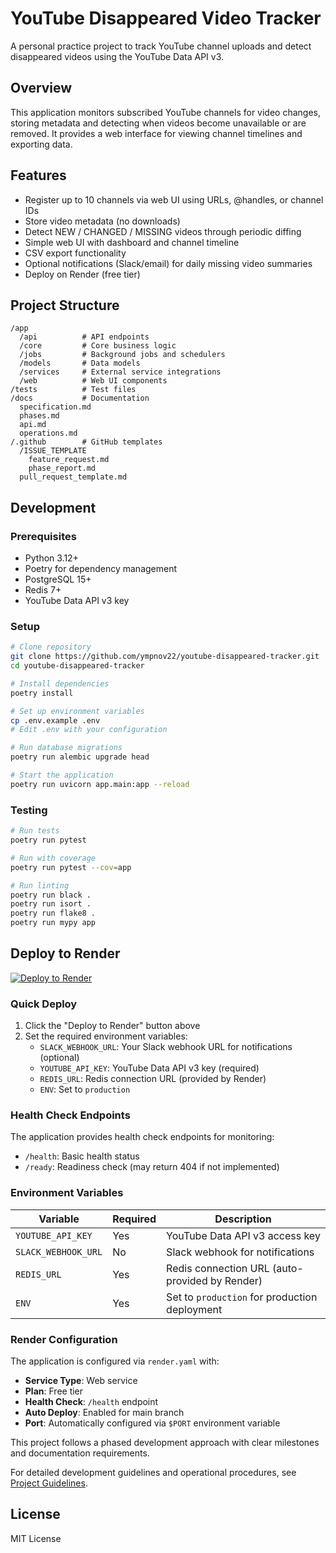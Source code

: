 # YouTube Disappeared Video Tracker

A personal practice project to track YouTube channel uploads and detect disappeared videos using the YouTube Data API v3.

## Overview

This application monitors subscribed YouTube channels for video changes, storing metadata and detecting when videos become unavailable or are removed. It provides a web interface for viewing channel timelines and exporting data.

## Features

- Register up to 10 channels via web UI using URLs, @handles, or channel IDs
- Store video metadata (no downloads)
- Detect NEW / CHANGED / MISSING videos through periodic diffing
- Simple web UI with dashboard and channel timeline
- CSV export functionality
- Optional notifications (Slack/email) for daily missing video summaries
- Deploy on Render (free tier)

## Project Structure

```
/app
  /api          # API endpoints
  /core         # Core business logic
  /jobs         # Background jobs and schedulers
  /models       # Data models
  /services     # External service integrations
  /web          # Web UI components
/tests          # Test files
/docs           # Documentation
  specification.md
  phases.md
  api.md
  operations.md
/.github        # GitHub templates
  /ISSUE_TEMPLATE
    feature_request.md
    phase_report.md
  pull_request_template.md
```

## Development

### Prerequisites
- Python 3.12+
- Poetry for dependency management
- PostgreSQL 15+
- Redis 7+
- YouTube Data API v3 key

### Setup
```bash
# Clone repository
git clone https://github.com/ympnov22/youtube-disappeared-tracker.git
cd youtube-disappeared-tracker

# Install dependencies
poetry install

# Set up environment variables
cp .env.example .env
# Edit .env with your configuration

# Run database migrations
poetry run alembic upgrade head

# Start the application
poetry run uvicorn app.main:app --reload
```

### Testing
```bash
# Run tests
poetry run pytest

# Run with coverage
poetry run pytest --cov=app

# Run linting
poetry run black .
poetry run isort .
poetry run flake8 .
poetry run mypy app
```

## Deploy to Render

[![Deploy to Render](https://render.com/images/deploy-to-render-button.svg)](https://render.com/deploy?repo=https://github.com/ympnov22/youtube-disappeared-tracker)

### Quick Deploy

1. Click the "Deploy to Render" button above
2. Set the required environment variables:
   - `SLACK_WEBHOOK_URL`: Your Slack webhook URL for notifications (optional)
   - `YOUTUBE_API_KEY`: YouTube Data API v3 key (required)
   - `REDIS_URL`: Redis connection URL (provided by Render)
   - `ENV`: Set to `production`

### Health Check Endpoints

The application provides health check endpoints for monitoring:
- `/health`: Basic health status
- `/ready`: Readiness check (may return 404 if not implemented)

### Environment Variables

| Variable | Required | Description |
|----------|----------|-------------|
| `YOUTUBE_API_KEY` | Yes | YouTube Data API v3 access key |
| `SLACK_WEBHOOK_URL` | No | Slack webhook for notifications |
| `REDIS_URL` | Yes | Redis connection URL (auto-provided by Render) |
| `ENV` | Yes | Set to `production` for production deployment |

### Render Configuration

The application is configured via `render.yaml` with:
- **Service Type**: Web service
- **Plan**: Free tier
- **Health Check**: `/health` endpoint
- **Auto Deploy**: Enabled for main branch
- **Port**: Automatically configured via `$PORT` environment variable

This project follows a phased development approach with clear milestones and documentation requirements.

For detailed development guidelines and operational procedures, see [Project Guidelines](docs/project_guidelines.md).

## License

MIT License
